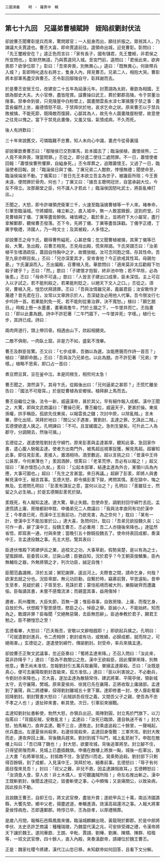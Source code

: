 

`三國演義`　　`明 ‧ 羅貫中　輯`

* * *

## 第七十九回　兄逼弟曹植賦詩　姪陷叔劉封伏法

卻說曹丕聞曹彰提兵而來，驚問眾官；一人挺身而出，願往折服之。眾視其人，乃諫議大夫賈逵也。曹丕大喜，即命賈逵前往。逵領命出城，迎見曹彰。彰問曰：「先王璽綬安在？」逵正色而言曰：「家有長子，國有儲君，先王璽綬，非君侯之所宜問也。」彰默然無語，乃與賈逵同入城。至宮門前，逵問曰：「君侯此來，欲奔喪耶？欲爭位耶？」彰曰：「吾來奔喪，別無異心。」逵曰：「既無異心，何故帶兵入城？」彰即時叱退左右將士，隻身入內，拜見曹丕。兄弟二人，相抱大哭。曹彰將本部軍馬盡交與曹丕。丕令彰回鄢陵自守，彰拜謝而去。

於是曹丕安居王位，改建安二十五年為延康元年。封賈詡為太尉，華歆為相國，王朗為御史大夫。大小官僚，盡皆陞賞。諡曹操曰武王，葬於鄴郡高陵。令于禁董治陵事。禁奉命到彼，只見陵屋中白粉壁上，圖畫關雲長水渰七軍擒獲于禁之事：畫雲長儼然上坐，龐德憤怒不屈，于禁拜伏於地，哀求乞命之狀。原來曹丕以于禁兵敗被擒，不能死節，既降敵而復歸，心鄙其為人，故先令人圖畫陵屋粉壁，故意使之往見以愧之。當下于禁見此畫像，又羞又惱，氣憤成病，不久而死。

後人有詩歎曰：

三十年來說舊交，可憐臨難不忠曹。知人未向心中識，畫虎今從骨裏描

卻說華歆奏曹丕曰：「鄢陵侯已交割軍馬，赴本國去了；臨淄侯植，蕭懷侯熊，二人竟不來奔喪，理當問罪。」丕從之，即分遣二使往二處問罪。不一日，蕭懷使者回報：「蕭懷侯曹熊懼罪，自縊身死。」丕令厚葬之，追贈蕭懷王。又過了一日，臨淄使者回報，說：「臨淄侯日與丁儀、丁廙兄弟二人酣飲，悖慢無禮；聞使命至，臨淄侯端坐不動。丁儀罵曰：『昔日先王本欲立吾主為世子，被讒臣所阻；今王喪未遠，便問罪於骨肉，何也？』丁廙又曰：『據吾主聰明冠世，自當承嗣大位，今反不得立。汝那廟堂之臣，何不識人才若此！』臨淄侯因怒叱武士，將臣亂棒打出。」

丕聞之，大怒，即令許褚領虎衛軍三千，火速至臨淄擒曹植等一干人來。褚奉命，引軍至臨淄城。守將攔阻，褚立斬之，直入城中，無一人敢當鋒銳，逕到府堂。只見曹植與丁儀、丁廙等盡皆醉倒。褚皆縛之，載於車上，並將府下大小屬官，盡行拿解鄴郡，聽候曹丕發落。丕下令，先將丁儀、丁廙等盡皆誅戳。丁儀字正禮，丁廙字敬禮，沛國人，乃一時文士；及其被殺，人多惜之。

卻說曹丕之母卞氏，聽得曹熊縊死，心甚悲傷；忽又聞曹植被擒，其黨丁儀等已殺，大驚。急出殿，召曹丕相見。丕見母出殿，慌來拜謁。卞氏哭謂丕曰：「汝弟植平生嗜酒疏狂，蓋因自恃胸中之才，故爾放縱。汝可念同胞之情，存其性命。吾至九泉亦瞑目矣。」丕曰：「兒亦深愛其才，安肯害他？今正欲戒其性耳。母親勿憂。」卞氏灑淚而入。丕出偏殿，召曹植入見。華歆問曰：「適來莫非太后勸殿下勿殺子建乎？」丕曰：「然。」歆曰：「子建懷才抱智，終非池中物；若不早除，必為後患。」丕曰：「母命不可違。」歆曰：「人皆言子建出口成章，臣未深信。主上可召入以才試之。若不能則殺之，若果能則貶之，以絕天下文人之口。」丕從之。須臾，曹植入見，惶恐伏拜請罪。丕曰：「吾與汝情雖兄弟，義屬君臣；汝安敢恃才蔑禮？昔先君在日，汝常以文章誇示於人，吾深疑汝必用他人代筆。吾今限汝行七步吟詩一首。若果能則免一死，若不能則從重治罪，決不寬恕。」植曰：「願乞題目。」時殿上懸一水墨畫，畫著兩隻牛，鬥於土牆之下，一牛墜井而亡。丕指畫曰：「即以此畫為題。詩中不許犯著『二牛鬥牆下，一牛墜井死』字樣。」植行七步，其詩已成。詩曰：

兩肉齊道行，頭上帶凹骨。相遇由山下，欻起相搪突。

二敵不俱剛，一肉臥土窟。非是力不如，盛氣不洩畢。

曹丕及群臣皆驚。丕又曰：「七步成章，吾猶以為遲。汝能應聲而作詩一首否？」植曰：「願即命題。」丕曰：「吾與汝乃兄弟也。以此為題。亦不許犯著『兄弟』字樣。」植略不思索，即口占一首曰：

煮豆燃豆萁，豆在釜中泣。本是同根生，相煎何太急！

曹丕聞之，潸然淚下。其母卞氏，從殿後出曰：「兄何逼弟之甚耶？」丕慌忙離坐告曰：「國法不可廢耳。」於是貶曹植為安鄉侯。植拜辭上馬而去。

曹丕自繼位之後，法令一新，威逼漢帝，甚於其父。早有細作報入成都。漢中王聞之，大驚，即與文武商議曰：「曹操已死，曹丕繼位，威逼天子，更甚於操。東吳孫權，拱手稱臣。孤欲先伐東吳，以報雲長之讎；次討中原，以除亂賊。」言未畢，廖化出班，哭拜於地曰：「關公父子遇害，實劉封、孟達之罪。乞誅此二賊。」玄德便欲遣人擒之。孔明諫曰：「不可。且宜緩圖之。急則生變矣。可升此二人為郡守，分調開去，然後可擒。」

玄德從之，遂遣使陞劉封去守綿竹。原來彭羕與孟達甚厚，聽知此事，急回家作書，遣心腹人馳報孟達。使者方出南門外，被馬超巡視軍捉獲，解見馬超。超審知此事，即往見彭羕。羕接入，置酒相待。酒至數巡，超以言挑之曰：「昔漢中王待公甚厚，今何漸薄也？」羕因酒醉，恨罵曰：「老革荒悖，吾必有以報之！」超又探曰：「某亦懷怨心久矣。」羕曰：「公起本部軍，結連孟達為外合，某領川兵為內應，大事可圖也。」超曰：「先生之言甚當。來日再議。」超辭了彭羕，即將人與書解見漢中王，細言其事。玄德大怒，即令擒彭羕下獄，拷問其情。羕在獄中，悔之無及。玄德問孔明曰：「彭羕有謀反之意，當何以治之？」孔明曰：「羕雖狂士，然留之久必生禍。」於是玄德賜彭羕死於獄。

羕既死，有人報知孟達。達大驚，舉止失錯。忽使命至，調劉封回守綿竹去訖。孟達慌請上庸、房陵都尉申耽、申儀弟兄二人商議曰：「我與法孝直同有功於漢中王；今孝直已死，而漢中王忘我前功，乃欲見害，為之奈何？」耽曰：「某有一計，使漢中王不能加害於公。」達大喜，急問何計。耽曰：「吾弟兄欲投魏久矣；公可作一表，辭了漢中王，投魏王曹丕，丕必重用：吾二人亦隨後來降也。」達猛然省悟，即寫表一通，付與來使；當晚引五十餘騎投魏去了。使命持表回成都，奏漢中王，言孟達投魏之事。先主大怒。覽其表曰：

臣達伏惟殿下將建伊呂之業，追桓文之功，大事草創，假勢吳楚，是以有為之士，望風歸順。臣委質以來，愆戾山積；臣猶自知，況於君乎？今王朝英俊鱗集，臣內無輔佐之器，外無將領之才，列次功臣，誠足自愧！

臣聞范蠡識微，浮於五湖；舅犯謝罪，逡巡河上。夫際會之間，請命乞身，何哉？欲潔去就之分也。況臣卑鄙，無元功巨勳，自繫於時，竊慕前賢，早思遠恥。昔申生至孝，見疑於親；子胥至忠，見誅於君；蒙恬拓境而被大刑，樂毅破齊而遭讒佞。臣每讀其書，未嘗不感慨流涕；而親當其事，益用傷悼！

邇者，荊州覆敗，大臣失節，百無一還；惟臣尋事，自致房陵、上庸，而復乞身，自放於外。伏想殿下聖恩感悟，愍臣之心，悼臣之舉。臣誠小人，不能始終。知而為之，敢謂非罪？臣每聞「交絕無惡聲，去臣無怨辭」。臣過奉教於君子，願君王勉之。臣不勝惶恐之至！

玄德看畢，大怒曰：「匹夫叛吾，安敢以文辭相戲耶！」即欲起兵擒之。孔明曰：「可就遣劉封進兵，令二虎相併；劉封或有功，或敗績，必歸成都，就而除之，可絕兩害。」玄德從之，遂遣使到綿竹，傳諭劉封。封受命，率兵來擒孟達。

卻說曹丕正聚文武議事，忽近臣奏曰：「蜀將孟達來降。」丕召入問曰：「汝此來，莫非詐降乎？」達曰：「臣為不救關公之危，漢中王欲殺臣，因此懼罪來降，別無他意。」曹丕尚未准信，忽報劉封引五萬兵取襄陽，單搦孟達廝殺。丕曰：「汝既是真心，便可去襄陽取劉封首級來，孤方准信。」達曰：「臣以利害說之，不必動兵，令劉封亦來降也。」丕大喜，遂加孟達為散騎常侍、建武將軍、平陽亭侯，領新城太守，去守襄陽，樊城。原來夏侯尚、徐晃已先在襄陽，正將收取上庸諸部。孟達到了襄陽，與二將禮畢，探得劉封離城五十里下寨。達即修書一封，使人齎赴蜀寨招降劉封。劉封覽書大怒曰：「此賊誤吾叔侄之義，又間吾父子之親，使吾為不忠不孝之人也！」遂扯碎來書，斬其使。次日，引軍前來搦戰。

孟達知劉封扯書斬使，勃然大怒，亦領兵出迎。兩陣對圓，封立馬於門旗下，以刀指罵曰：「背國反賊，安敢亂言！」孟達曰：「汝死已臨頭，還自執迷不省！」封大怒，拍馬輪刀，直奔孟達。戰不三合，達敗走。封乘虛追殺二十餘里，一聲喊起，伏兵盡出。左邊夏侯尚殺來，右邊徐晃殺來，孟達回身復戰：三軍夾攻。劉封大敗而走，連夜奔回上庸，背後魏兵趕來。劉封到城下叫門，城上亂箭射下。申耽在敵樓上叫曰：「吾已降了魏也！」封大怒，欲要攻城，背後追軍將至。封立腳不住，只得望房陵而奔，見城上已盡插魏旗。申儀在敵樓上將旗一颭，城後一彪軍出，旗上大書「右將軍徐晃」。封抵敵不住，急望西川而走。晃乘勢追殺。劉封部下只剩得百餘騎，到了成都，入見漢中王，哭拜於地，細奏前事。玄德怒曰：「辱子有何面目復來見吾！」封曰：「叔父之難，非兒不救，因孟達諫阻故耳。」玄德轉怒曰：「汝須食人食，穿人衣！非土木偶人，安可聽讒賊所阻！」命左右推出斬之。漢中王既斬劉封，後聞孟達招之，毀書斬使之事，心中頗悔；又哀痛關公，以致染病，因此按兵不動。

且說魏王曹丕，自即王位，將文武官僚，盡皆升賞；遂統甲兵三十萬，南巡沛國譙縣，大饗先塋。鄉中父老，揚塵遮道，奉觴進酒，效漢高祖還沛之事。人報大將軍夏侯惇病危，丕即還鄴郡。時惇已卒，丕為掛孝，以厚禮殯葬。

是歲八月間，報稱石邑縣鳳凰來儀，臨淄城麒麟出現，黃龍現於鄴郡。於是中郎將李伏、太史丞許芝商議：種種瑞徵，乃魏當代漢之兆，可安排受禪之禮，令漢帝將天下讓於魏王。遂同華歆、王朗、辛毗、賈詡、劉曄、劉廙、陳矯、陳群、桓楷等，一班文武官僚，四十餘人，直入內殿，來奏漢獻帝，請禪位於魏王曹丕。

正是：魏家社稷今將建，漢代江山忽已移。未知獻帝如何回答，且看下文分解。

* * *

